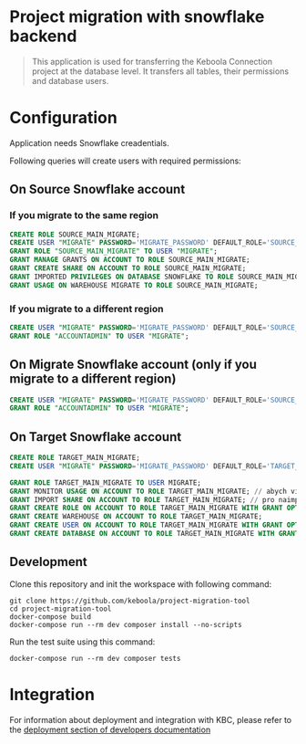 # Project migration with snowflake backend

> This application is used for transferring the Keboola Connection project at the database level. It transfers all tables, their permissions and database users.

# Configuration

Application needs Snowflake creadentials.

Following queries will create users with required permissions:

## On Source Snowflake account

### If you migrate to the same region
```sql
CREATE ROLE SOURCE_MAIN_MIGRATE;
CREATE USER "MIGRATE" PASSWORD='MIGRATE_PASSWORD' DEFAULT_ROLE='SOURCE_MAIN_MIGRATE';
GRANT ROLE "SOURCE_MAIN_MIGRATE" TO USER "MIGRATE";
GRANT MANAGE GRANTS ON ACCOUNT TO ROLE SOURCE_MAIN_MIGRATE;
GRANT CREATE SHARE ON ACCOUNT TO ROLE SOURCE_MAIN_MIGRATE;
GRANT IMPORTED PRIVILEGES ON DATABASE SNOWFLAKE TO ROLE SOURCE_MAIN_MIGRATE;
GRANT USAGE ON WAREHOUSE MIGRATE TO ROLE SOURCE_MAIN_MIGRATE;
```

### If you migrate to a different region

```sql
CREATE USER "MIGRATE" PASSWORD='MIGRATE_PASSWORD' DEFAULT_ROLE='SOURCE_MAIN_MIGRATE';
GRANT ROLE "ACCOUNTADMIN" TO USER "MIGRATE";
```

## On Migrate Snowflake account (only if you migrate to a different region)
    
```sql
CREATE USER "MIGRATE" PASSWORD='MIGRATE_PASSWORD' DEFAULT_ROLE='SOURCE_MAIN_MIGRATE';
GRANT ROLE "ACCOUNTADMIN" TO USER "MIGRATE";
```

## On Target Snowflake account

```sql
CREATE ROLE TARGET_MAIN_MIGRATE;
CREATE USER "MIGRATE" PASSWORD='MIGRATE_PASSWORD' DEFAULT_ROLE='TARGET_MAIN_MIGRATE';

GRANT ROLE TARGET_MAIN_MIGRATE TO USER MIGRATE;
GRANT MONITOR USAGE ON ACCOUNT TO ROLE TARGET_MAIN_MIGRATE; // abych viděl vytvořené databáze a mohl jí při synchronizaci přejmenovat
GRANT IMPORT SHARE ON ACCOUNT TO ROLE TARGET_MAIN_MIGRATE; // pro naimportování SHARU
GRANT CREATE ROLE ON ACCOUNT TO ROLE TARGET_MAIN_MIGRATE WITH GRANT OPTION;
GRANT CREATE WAREHOUSE ON ACCOUNT TO ROLE TARGET_MAIN_MIGRATE;
GRANT CREATE USER ON ACCOUNT TO ROLE TARGET_MAIN_MIGRATE WITH GRANT OPTION;
GRANT CREATE DATABASE ON ACCOUNT TO ROLE TARGET_MAIN_MIGRATE WITH GRANT OPTION;
```

## Development
 
Clone this repository and init the workspace with following command:

```
git clone https://github.com/keboola/project-migration-tool
cd project-migration-tool
docker-compose build
docker-compose run --rm dev composer install --no-scripts
```

Run the test suite using this command:

```
docker-compose run --rm dev composer tests
```
 
# Integration

For information about deployment and integration with KBC, please refer to the [deployment section of developers documentation](https://developers.keboola.com/extend/component/deployment/) 
